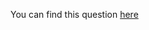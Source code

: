 You can find this question [here](https://www.hackerrank.com/challenges/designer-pdf-viewer/problem)
